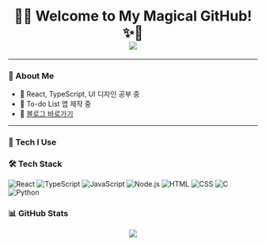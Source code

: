 <!-- README.md -->

<div align="center">

<h1 align="center">
  🌙✨ Welcome to My Magical GitHub! ✨🌙<br>
  <img src="https://readme-typing-svg.herokuapp.com?font=Pacifico&size=30&duration=4000&color=FFB6C1&center=true&vCenter=true&width=500&lines=Hi+%F0%9F%91%8B+I'm+Choi+Hyeonseo!;+%F0%9F%A7%9A%E2%80%8D%E2%99%80%EF%B8%8F✨;+%F0%9F%8C%9F" />
</h1>

</div>

---

### 🌸 About Me

- 🎨 React, TypeScript, UI 디자인 공부 중
- 🧁 To-do List 앱 제작 중
- 📌 [블로그 바로가기](https://pythonyum.tistory.com/)

---

### 🧁 Tech I Use

### 🛠 Tech Stack
![React](https://img.shields.io/badge/-React-61DAFB?style=flat-square&logo=react)
![TypeScript](https://img.shields.io/badge/-TypeScript-007ACC?style=flat-square&logo=typescript)
![JavaScript](https://img.shields.io/badge/-JavaScript-F7DF1E?style=flat-square&logo=javascript&logoColor=black)
![Node.js](https://img.shields.io/badge/-Node.js-339933?style=flat-square&logo=node.js)
![HTML](https://img.shields.io/badge/-HTML5-E34F26?style=flat-square&logo=html5&logoColor=white)
![CSS](https://img.shields.io/badge/-CSS3-1572B6?style=flat-square&logo=css3)
![C](https://img.shields.io/badge/-C-A8B9CC?style=flat-square&logo=c)
![Python](https://img.shields.io/badge/-Python-3776AB?style=flat-square&logo=python)

### 📊 GitHub Stats

<p align="center">
  <img src="https://github-readme-stats.vercel.app/api?username=choihyeonseo38&show_icons=true&theme=omni&title_color=ff99cc&icon_color=ff99cc&text_color=ffffff&bg_color=DEG,ffccff,ffcce0,ffe6f2"/>
</p>



